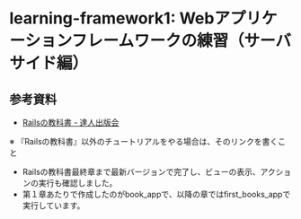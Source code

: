 # learning-framework1: Webアプリケーションフレームワークの練習（サーバサイド編）

## 参考資料

- [Railsの教科書 - 達人出版会](https://tatsu-zine.com/books/rails-textbook)

※ 『Railsの教科書』以外のチュートリアルをやる場合は、そのリンクを書くこと

- Railsの教科書最終章まで最新バージョンで完了し、ビューの表示、アクションの実行も確認しました。
- 第１章あたりで作成したのがbook_appで、以降の章ではfirst_books_appで実行しています。
